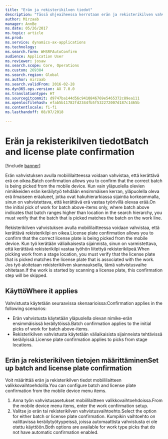 ```yaml
---
title: "Erän ja rekisterikilven tiedot"
description: "Tässä ohjeaiheessa kerrotaan erän ja rekisterikilven vahvistuksen määrittämisestä ja käyttämisestä mobiililaitteessa."
author: Mirzaab
manager: AnnBe
ms.date: 05/26/2017
ms.topic: article
ms.prod: 
ms.service: dynamics-ax-applications
ms.technology: 
ms.search.form: WHSRFAutoConfirm
audience: Application User
ms.reviewer: josaw
ms.search.scope: Core, Operations
ms.custom: 269384
ms.search.region: Global
ms.author: mirzaab
ms.search.validFrom: 2016-02-28
ms.dyn365.ops.version: AX 7.0.0
ms.translationtype: HT
ms.sourcegitcommit: d9747ba144d56c9410846769e5465372c89ea111
ms.openlocfilehash: efab5b11782fd2344fb5f532272007d187c1465b
ms.contentlocale: fi-fi
ms.lasthandoff: 08/07/2018

---
```


# <a name="batch-and-license-plate-confirmation"></a><span data-ttu-id="b4b1b-103">Erän ja rekisterikilven tiedot</span><span class="sxs-lookup"><span data-stu-id="b4b1b-103">Batch and license plate confirmation</span></span>

[!include [banner](../includes/banner.md)]

<span data-ttu-id="b4b1b-104">Erän vahvistuksen avulla mobiililaitteessa voidaan vahvistaa, että kerättävä erä on oikea.</span><span class="sxs-lookup"><span data-stu-id="b4b1b-104">Batch confirmation allows you to confirm that the correct batch is being picked from the mobile device.</span></span> <span data-ttu-id="b4b1b-105">Kun vain yläpuolella olevien nimikkeiden erän keräilytyö tehdään ensimmäisen kerran, yläpuolella oleva erä ilmaiseen eräalueet, jotka ovat hakuhierarkiassa sijaintia korkeammalla, sinun on vahvistettava, että kerättävä erä vastaa työrivillä olevaa erää.</span><span class="sxs-lookup"><span data-stu-id="b4b1b-105">On the initial pick of work for batch above-items only, where batch above indicates that batch ranges higher than location in the search hierarchy, you must verify that the batch that is picked matches the batch on the work line.</span></span> 

<span data-ttu-id="b4b1b-106">Rekisterikilven vahvistuksen avulla mobiililaitteessa voidaan vahvistaa, että kerättävä rekisterikilpi on oikea.</span><span class="sxs-lookup"><span data-stu-id="b4b1b-106">License plate confirmation allows you to confirm that the correct license plate is being picked from the mobile device.</span></span> <span data-ttu-id="b4b1b-107">Kun työ kerätään väliaikaisesta sijainnista, sinun on varmistettava, että kerättävä rekisterikilpi vastaa työhön liitettyä rekisterikilpeä.</span><span class="sxs-lookup"><span data-stu-id="b4b1b-107">When picking work from a stage location, you must verify that the license plate that is picked matches the license plate that is associated with the work.</span></span> <span data-ttu-id="b4b1b-108">Jos työ aloitetaan rekisterikilven skannauksella, tämä vahvistusvaihe ohitetaan.</span><span class="sxs-lookup"><span data-stu-id="b4b1b-108">If the work is started by scanning a license plate, this confirmation step will be skipped.</span></span>

## <a name="where-it-applies"></a><span data-ttu-id="b4b1b-109">Käyttö</span><span class="sxs-lookup"><span data-stu-id="b4b1b-109">Where it applies</span></span>
<span data-ttu-id="b4b1b-110">Vahvistusta käytetään seuraavissa skenaarioissa:</span><span class="sxs-lookup"><span data-stu-id="b4b1b-110">Confirmation applies in the following scenarios:</span></span>

- <span data-ttu-id="b4b1b-111">Erän vahvistusta käytetään yläpuolella olevan nimike-erän ensimmäisissä keräilytöissä.</span><span class="sxs-lookup"><span data-stu-id="b4b1b-111">Batch confirmation applies to the initial picks of work for batch above-items.</span></span>
- <span data-ttu-id="b4b1b-112">Rekisterikilven vahvistusta käytetään väliaikaisista sijainneista tehtävissä keräilyissä.</span><span class="sxs-lookup"><span data-stu-id="b4b1b-112">License plate confirmation applies to picks from stage locations.</span></span>

## <a name="set-up-batch-and-license-plate-confirmation"></a><span data-ttu-id="b4b1b-113">Erän ja rekisterikilven tietojen määrittäminen</span><span class="sxs-lookup"><span data-stu-id="b4b1b-113">Set up batch and license plate confirmation</span></span>
<span data-ttu-id="b4b1b-114">Voit määrittää erän ja rekisterikilven tiedot mobiililaitteen valikkovaihtoehdoilla.</span><span class="sxs-lookup"><span data-stu-id="b4b1b-114">You can configure batch and license plate confirmation from the mobile device menu items.</span></span>  
1.  <span data-ttu-id="b4b1b-115">Anna työn vahvistusasetukset mobiililaitteen valikkovaihtoehdoissa.</span><span class="sxs-lookup"><span data-stu-id="b4b1b-115">From the mobile device menu items, enter the work confirmation setup.</span></span>  
2.  <span data-ttu-id="b4b1b-116">Valitse jo erän tai rekisterikilven vahvistusvaihtoehto.</span><span class="sxs-lookup"><span data-stu-id="b4b1b-116">Select the option for either batch or license plate confirmation.</span></span> <span data-ttu-id="b4b1b-117">Kumpikin vaihtoehto on valittavissa keräilytyötyypeissä, joissa automaattista vahvistusta ei ole otettu käyttöön.</span><span class="sxs-lookup"><span data-stu-id="b4b1b-117">Both options are available for work type picks that do not have automatic confirmation enabled.</span></span>  

